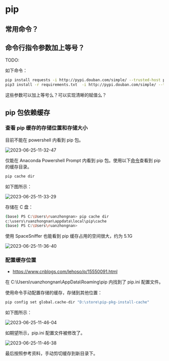 # pip

## 常用命令？

## 命令行指令参数加上等号？

TODO:

如下命令：

```bash
pip install requests -i http://pypi.douban.com/simple/ --trusted-host pypi.douban.com
pip3 install -r requirements.txt  -i http://pypi.douban.com/simple/ --trusted-host pypi.douban.com
```

这些参数可以加上等号么？可以实现清晰的赋值么？

## pip 包依赖缓存

### 查看 pip 缓存的存储位置和存储大小

目前不能在 powershell 内看到 pip 包。

![2023-06-25-11-32-47](https://gh-img-store.ruan-cat.com/img/2023-06-25-11-32-47.png)

仅能在 Anaconda Powershell Prompt 内看到 pip 包。使用以下[命令](https://pip.pypa.io/en/stable/cli/pip_cache/#usage)查看到 pip 的缓存目录。

```bash
pip cache dir
```

如下图所示：

![2023-06-25-11-33-29](https://gh-img-store.ruan-cat.com/img/2023-06-25-11-33-29.png)

存储在 C 盘：

```bash
(base) PS C:\Users\ruanzhongnan> pip cache dir
c:\users\ruanzhongnan\appdata\local\pip\cache
(base) PS C:\Users\ruanzhongnan>
```

使用 SpaceSniffer 也能看到 pip 缓存占用的空间很大，约为 5.1G

![2023-06-25-11-36-40](https://gh-img-store.ruan-cat.com/img/2023-06-25-11-36-40.png)

### 配置缓存位置

- https://www.cnblogs.com/lehoso/p/15550091.html

在 C:\Users\ruanzhongnan\AppData\Roaming\pip 内找到了 pip.ini 配置文件。

使用命令手动配置存储的缓存，存储到其他位置：

```bash
pip config set global.cache-dir "D:\store\pip-pkg-install-cache"
```

如下图所示：

![2023-06-25-11-46-04](https://gh-img-store.ruan-cat.com/img/2023-06-25-11-46-04.png)

如期望所示，pip.ini 配置文件被修改了。

![2023-06-25-11-46-38](https://gh-img-store.ruan-cat.com/img/2023-06-25-11-46-38.png)

最后按照参考资料，手动剪切缓存到新目录下。
